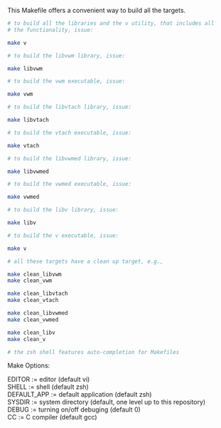 This Makefile offers a convenient way to build all the targets.

```sh
# to build all the libraries and the v utility, that includes all
# the functionality, issue:

make v

# to build the libvwm library, issue:

make libvwm

# to build the vwm executable, issue:

make vwm

# to build the libvtach library, issue:

make libvtach

# to build the vtach executable, issue:

make vtach

# to build the libvwmed library, issue:

make libvwmed

# to build the vwmed executable, issue:

make vwmed

# to build the libv library, issue:

make libv

# to build the v executable, issue:

make v

# all these targets have a clean up target, e.g.,

make clean_libvwm
make clean_vwm

make clean_libvtach
make clean_vtach

make clean_libvwmed
make clean_vwmed

make clean_libv
make clean_v

# the zsh shell features auto-completion for Makefiles
```

Make Options:  

EDITOR := editor (default vi)  
SHELL  := shell  (default zsh)  
DEFAULT_APP := default application (default zsh)  
SYSDIR := system directory (default, one level up to this repository)  
DEBUG  := turning on/off debuging (default 0)  
CC     := C compiler (default gcc)  

